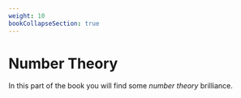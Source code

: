 ```yaml
---
weight: 10
bookCollapseSection: true
---
```


# Number Theory

In this part of the book you will find some _number theory_ brilliance.